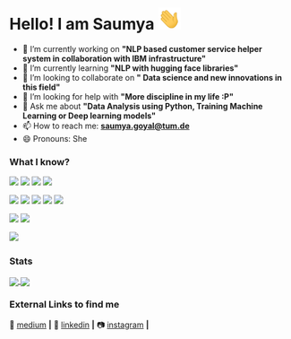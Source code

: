 <!--[![Header](https://github.com/saumyagoyal95/saumyagoyal95/blob/799adf2f386a8d68fb42e6806c40895cdfffb009/women-in-data-science-and-stem.jpg "Header")](https://www.linkedin.com/in/saumyaagoyal/)
-->

# Hello! I am Saumya <img src="https://github.com/saumyagoyal95/saumyagoyal95/blob/b818d448a477b2645f428ecd0a2045c2c8baec26/wave.gif" width="40px">

<!--
**saumyagoyal95/saumyagoyal95** is a ✨ _special_ ✨ repository because its `README.md` (this file) appears on your GitHub profile.
-->

- 🔭 I’m currently working on <b>"NLP based customer service helper system in collaboration with IBM infrastructure"</b>
- 🌱 I’m currently learning  <b>"NLP with hugging face libraries"</b>
- 👯 I’m looking to collaborate on <b>" Data science and new innovations in this field"</b>
- 🤔 I’m looking for help with <b>"More discipline in my life :P"</b>
- 💬 Ask me about <b>"Data Analysis using Python, Training Machine Learning or Deep learning models"</b> 
- 📫 How to reach me: <b>saumya.goyal@tum.de</b>
- 😄 Pronouns: She 

### What I know?
![](https://img.shields.io/badge/Language-Python-informational??style=for-the-badge&color=red)
![](https://img.shields.io/badge/-R-informational??style=for-the-badge&color=red)
![](https://img.shields.io/badge/-MySQL-informational??style=for-the-badge&color=red)
![](https://img.shields.io/badge/-CPP-informational??style=for-the-badge&color=red)

![](https://img.shields.io/badge/PythonLibraries-PyTorch-informational??style=for-the-badge&color=success)
![](https://img.shields.io/badge/-NumPy-informational??style=for-the-badge&color=success)
![](https://img.shields.io/badge/-Pandas-informational??style=for-the-badge&color=success)
![](https://img.shields.io/badge/-Matplotlib-informational??style=for-the-badge&color=success)
![](https://img.shields.io/badge/-SciKit-Learn-informational??style=for-the-badge&color=success)

![](https://img.shields.io/badge/DevOps-Docker-informational??style=for-the-badge&color=blue)
![](https://img.shields.io/badge/-Kubernetes-informational??style=for-the-badge&color=blue)

![](https://img.shields.io/badge/Cloud-AWS-informational??style=for-the-badge&color=yellow)


### Stats

<a href="https://github.com/saumyagoyal95">
  <img align="center" src="https://github-readme-stats.vercel.app/api?username=saumyagoyal95&show_icons=true&theme=gruvbox"/> 
</a>

<a href="https://github.com/saumyagoyal95">
  <img align="center" src="https://github-readme-stats.vercel.app/api/top-langs/?username=saumyagoyal95&hide=java,html,tex&title_color=ffffff&text_color=c9cacc&icon_color=2bbc8a&bg_color=1d1f21&langs_count=4" />
</a>



### External Links to find me

📰 [medium][medium] **|** 
👔 [linkedin][linkedin] **|**
📷 [instagram][instagram] **|** 

[medium]: https://saumyagoyal.medium.com
[instagram]:  https://www.instagram.com/_saumya_g
[linkedin]: https://www.linkedin.com/in/saumyaagoyal



